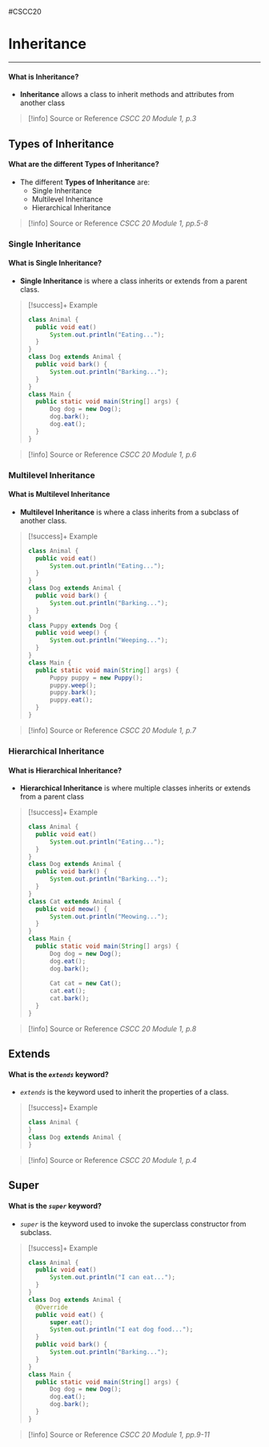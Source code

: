 #CSCC20

# Inheritance
---
#### What is **Inheritance?**
- **Inheritance** allows a class to inherit methods and attributes from another class

> [!info] Source or Reference
> *CSCC 20 Module 1, p.3*
## Types of Inheritance
#### What are the different **Types of Inheritance?**
- The different **Types of Inheritance** are:
	- Single Inheritance
	- Multilevel Inheritance
	- Hierarchical Inheritance
 
> [!info] Source or Reference
> *CSCC 20 Module 1, pp.5-8*
### Single Inheritance
#### What is **Single Inheritance?**
- **Single Inheritance** is where a class inherits or extends from a parent class.

> [!success]+ Example
> 
> ```java
> class Animal {
> 	public void eat()
> 		System.out.println("Eating...");
> 	}
> }
> class Dog extends Animal {
> 	public void bark() {
> 		System.out.println("Barking...");
> 	}
> }
> class Main {
>	public static void main(String[] args) {
>		Dog dog = new Dog();
>		dog.bark();
>		dog.eat();
>	}
> }
> ```

> [!info] Source or Reference
> *CSCC 20 Module 1, p.6*
### Multilevel Inheritance
#### What is **Multilevel Inheritance**
- **Multilevel Inheritance** is where a class inherits from a subclass of another class.

> [!success]+ Example
> 
> ```java
> class Animal {
> 	public void eat()
> 		System.out.println("Eating...");
> 	}
> }
> class Dog extends Animal {
> 	public void bark() {
> 		System.out.println("Barking...");
> 	}
> }
> class Puppy extends Dog {
> 	public void weep() {
> 		System.out.println("Weeping...");
> 	}
> }
> class Main {
>	public static void main(String[] args) {
> 		Puppy puppy = new Puppy();
> 		puppy.weep();
> 		puppy.bark();
> 		puppy.eat();
>	}
> }
> ```

> [!info] Source or Reference
> *CSCC 20 Module 1, p.7*
### Hierarchical Inheritance
#### What is **Hierarchical Inheritance?**
- **Hierarchical Inheritance** is where multiple classes inherits or extends from a parent class

> [!success]+ Example
> 
> ```java
> class Animal {
> 	public void eat()
> 		System.out.println("Eating...");
> 	}
> }
> class Dog extends Animal {
> 	public void bark() {
> 		System.out.println("Barking...");
> 	}
> }
> class Cat extends Animal {
> 	public void meow() {
> 		System.out.println("Meowing...");
> 	}
> }
> class Main {
>	public static void main(String[] args) {
> 		Dog dog = new Dog();
> 		dog.eat();
> 		dog.bark();
> 		
> 		Cat cat = new Cat();
> 		cat.eat();
> 		cat.bark();
>	}
> }
> ```

> [!info] Source or Reference
> *CSCC 20 Module 1, p.8*
## Extends
#### What is the *`extends`* keyword?
- *`extends`* is the keyword used to inherit the properties of a class.

> [!success]+ Example
> ```java
> class Animal {
> }
> class Dog extends Animal {
> }
> ```

> [!info] Source or Reference
> *CSCC 20 Module 1, p.4*
## Super
#### What is the *`super`* keyword?
- *`super`* is the keyword used to invoke the superclass constructor from subclass.

> [!success]+ Example
> 
> ```java
> class Animal {
> 	public void eat()
> 		System.out.println("I can eat...");
> 	}
> }
> class Dog extends Animal {
> 	@Override
> 	public void eat() {
> 		super.eat();
> 		System.out.println("I eat dog food...");
> 	}
> 	public void bark() {
> 		System.out.println("Barking...");
> 	}
> }
> class Main {
>	public static void main(String[] args) {
>		Dog dog = new Dog();
>		dog.eat();
>		dog.bark();
>	}
> }
> ```

> [!info] Source or Reference
> *CSCC 20 Module 1, pp.9-11*